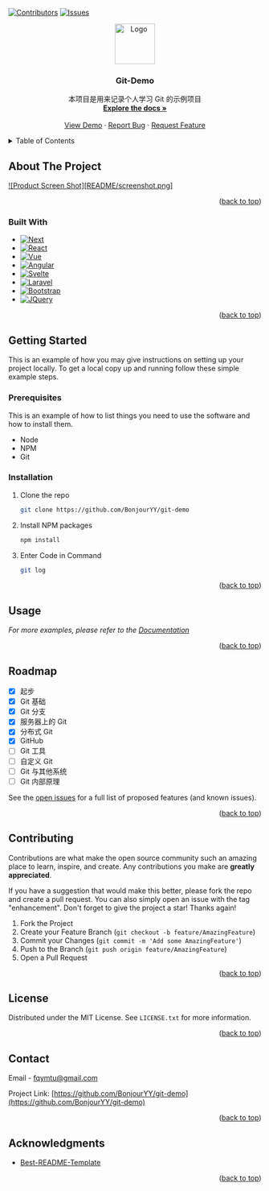 <a name="readme-top"></a>

[![Contributors][contributors-shield]][contributors-url]
[![Issues][issues-shield]][issues-url]

<div align="center">

  <a href="https://github.com/BonjourYY/git-demo">
    <img src="https://avatars.githubusercontent.com/u/18133?s=200&v=4" alt="Logo" width="80" height="80">
  </a>

  <h3 align="center">Git-Demo</h3>

  <p align="center">
    本项目是用来记录个人学习 Git 的示例项目
    <br />
    <a href="https://github.com/BonjourYY/git-demo"><strong>Explore the docs »</strong></a>
    <br />
    <br />
    <a href="https://github.com/BonjourYY/git-demo">View Demo</a>
    ·
    <a href="https://github.com/BonjourYY/git-demo/issues">Report Bug</a>
    ·
    <a href="https://github.com/BonjourYY/git-demo/issues">Request Feature</a>
  </p>

</div>

<!-- TABLE OF CONTENTS -->

<details>
  <summary>Table of Contents</summary>
  <ol>
    <li>
      <a href="#about-the-project">About The Project</a>
      <ul>
        <li><a href="#built-with">Built With</a></li>
      </ul>
    </li>
    <li>
      <a href="#getting-started">Getting Started</a>
      <ul>
        <li><a href="#prerequisites">Prerequisites</a></li>
        <li><a href="#installation">Installation</a></li>
      </ul>
    </li>
    <li><a href="#usage">Usage</a></li>
    <li><a href="#roadmap">Roadmap</a></li>
    <li><a href="#contributing">Contributing</a></li>
    <li><a href="#license">License</a></li>
    <li><a href="#contact">Contact</a></li>
    <li><a href="#acknowledgments">Acknowledgments</a></li>
  </ol>
</details>

<!-- ABOUT THE PROJECT -->

## About The Project

[![Product Screen Shot][README/screenshot.png]](https://github.com/BonjourYY/git-demo)

<p align="right">(<a href="#readme-top">back to top</a>)</p>

### Built With

- [![Next][Next.js]][Next-url]
- [![React][React.js]][React-url]
- [![Vue][Vue.js]][Vue-url]
- [![Angular][Angular.io]][Angular-url]
- [![Svelte][Svelte.dev]][Svelte-url]
- [![Laravel][Laravel.com]][Laravel-url]
- [![Bootstrap][Bootstrap.com]][Bootstrap-url]
- [![JQuery][JQuery.com]][JQuery-url]

<p align="right">(<a href="#readme-top">back to top</a>)</p>

<!-- GETTING STARTED -->

## Getting Started

This is an example of how you may give instructions on setting up your project locally.
To get a local copy up and running follow these simple example steps.

### Prerequisites

This is an example of how to list things you need to use the software and how to install them.

- Node
- NPM
- Git

### Installation

1. Clone the repo
   ```sh
   git clone https://github.com/BonjourYY/git-demo
   ```
2. Install NPM packages
   ```sh
   npm install
   ```
3. Enter Code in Command
   ```sh
   git log
   ```

<p align="right">(<a href="#readme-top">back to top</a>)</p>

<!-- USAGE EXAMPLES -->

## Usage

_For more examples, please refer to the [Documentation](https://github.com/BonjourYY/git-demo)_

<p align="right">(<a href="#readme-top">back to top</a>)</p>

<!-- ROADMAP -->

## Roadmap

- [x] 起步
- [x] Git 基础
- [x] Git 分支
- [x] 服务器上的 Git
- [x] 分布式 Git
- [x] GitHub
- [ ] Git 工具
- [ ] 自定义 Git
- [ ] Git 与其他系统
- [ ] Git 内部原理

See the [open issues](https://github.com/BonjourYY/git-demo/issues) for a full list of proposed features (and known issues).

<p align="right">(<a href="#readme-top">back to top</a>)</p>

<!-- CONTRIBUTING -->

## Contributing

Contributions are what make the open source community such an amazing place to learn, inspire, and create. Any contributions you make are **greatly appreciated**.

If you have a suggestion that would make this better, please fork the repo and create a pull request. You can also simply open an issue with the tag "enhancement".
Don't forget to give the project a star! Thanks again!

1. Fork the Project
2. Create your Feature Branch (`git checkout -b feature/AmazingFeature`)
3. Commit your Changes (`git commit -m 'Add some AmazingFeature'`)
4. Push to the Branch (`git push origin feature/AmazingFeature`)
5. Open a Pull Request

<p align="right">(<a href="#readme-top">back to top</a>)</p>

<!-- LICENSE -->

## License

Distributed under the MIT License. See `LICENSE.txt` for more information.

<p align="right">(<a href="#readme-top">back to top</a>)</p>

<!-- CONTACT -->

## Contact

Email - fqymtu@gmail.com

Project Link: [https://github.com/BonjourYY/git-demo](https://github.com/BonjourYY/git-demo)

<p align="right">(<a href="#readme-top">back to top</a>)</p>

<!-- ACKNOWLEDGMENTS -->

## Acknowledgments

- [Best-README-Template](https://github.com/othneildrew/Best-README-Template)

<p align="right">(<a href="#readme-top">back to top</a>)</p>

<!-- 脚注 -->

[contributors-shield]: https://img.shields.io/github/contributors/BonjourYY/git-demo?style=for-the-badge
[contributors-url]: https://github.com/BonjourYY/git-demo/graphs/contributors
[issues-shield]: https://img.shields.io/github/issues/BonjourYY/git-demo?style=for-the-badge
[issues-url]: https://github.com/BonjourYY/git-demo/issues
[Next.js]: https://img.shields.io/badge/next.js-000000?style=for-the-badge&logo=nextdotjs&logoColor=white
[Next-url]: https://nextjs.org/
[React.js]: https://img.shields.io/badge/React-20232A?style=for-the-badge&logo=react&logoColor=61DAFB
[React-url]: https://reactjs.org/
[Vue.js]: https://img.shields.io/badge/Vue.js-35495E?style=for-the-badge&logo=vuedotjs&logoColor=4FC08D
[Vue-url]: https://vuejs.org/
[Angular.io]: https://img.shields.io/badge/Angular-DD0031?style=for-the-badge&logo=angular&logoColor=white
[Angular-url]: https://angular.io/
[Svelte.dev]: https://img.shields.io/badge/Svelte-4A4A55?style=for-the-badge&logo=svelte&logoColor=FF3E00
[Svelte-url]: https://svelte.dev/
[Laravel.com]: https://img.shields.io/badge/Laravel-FF2D20?style=for-the-badge&logo=laravel&logoColor=white
[Laravel-url]: https://laravel.com
[Bootstrap.com]: https://img.shields.io/badge/Bootstrap-563D7C?style=for-the-badge&logo=bootstrap&logoColor=white
[Bootstrap-url]: https://getbootstrap.com
[JQuery.com]: https://img.shields.io/badge/jQuery-0769AD?style=for-the-badge&logo=jquery&logoColor=white
[JQuery-url]: https://jquery.com
